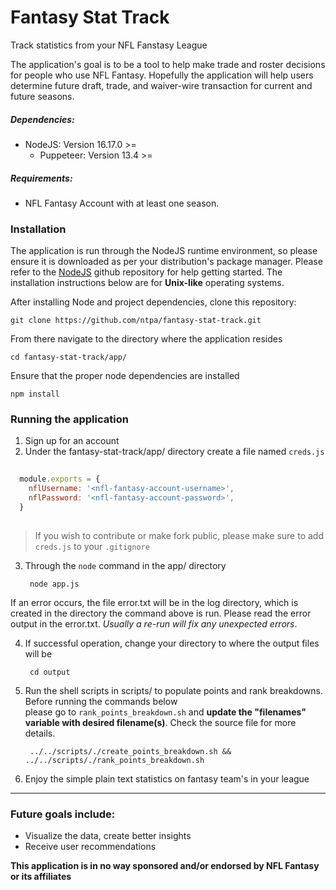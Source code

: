 # Fantasy Stat Track    
    
Track statistics from your NFL Fanstasy League  
    
 The application's goal is to be a tool to help make trade and roster decisions for people who use NFL Fantasy. Hopefully the application will help users determine future draft, trade, and waiver-wire transaction for current and future seasons.
    
##### Dependencies:    
- NodeJS: Version 16.17.0 >=    
    - Puppeteer: Version 13.4 >=    
##### Requirements:    
    
- NFL Fantasy Account with at least one season.    
    
### Installation     
    
The application is run through the NodeJS runtime environment, so please ensure it is downloaded as per your distribution's package manager. Please refer to the [NodeJS](https://github.com/nodejs/node#download) github repository for help getting started. The installation instructions below are for **Unix-like** operating systems. 
    
After installing Node and project dependencies, clone this repository:    
    
    git clone https://github.com/ntpa/fantasy-stat-track.git    
    
From there navigate to the directory where the application resides    
    
    cd fantasy-stat-track/app/    
    
Ensure that the proper node dependencies are installed    
    
    npm install    
    
### Running the application     
1. Sign up for an account    
2. Under the fantasy-stat-track/app/ directory create a file named `creds.js`    
    
```javascript    
    
  module.exports = {    
    nflUsername: '<nfl-fantasy-account-username>',    
    nflPassword: '<nfl-fantasy-account-password>',    
  }    
    
```    
    
> If you wish to contribute or make fork public, please make sure to add `creds.js` to your `.gitignore`    
    
3. Through the `node` command in the app/ directory    

        node app.js    
    
If an error occurs, the file error.txt will be in the log directory, which is created in the directory the command above is run. Please read the error output in the error.txt. *Usually a re-run will fix any unexpected errors*. 
    
4. If successful operation, change your directory to where the output files will be    

        cd output    
    
5. Run the shell scripts in scripts/ to populate points and rank breakdowns. Before running the commands below    
 please go to `rank_points_breakdown.sh` and **update the "filenames" variable with desired filename(s)**. Check the source file for more details.

        ../../scripts/./create_points_breakdown.sh && ../../scripts/./rank_points_breakdown.sh    

6. Enjoy the simple plain text statistics on fantasy team's in your league

---     
    
### Future goals include:    
    
- Visualize the data, create better insights
- Receive user recommendations 
    
**This application is in no way sponsored and/or endorsed by NFL Fantasy or its affiliates**    

